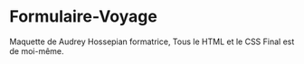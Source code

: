 # Formulaire-Voyage

Maquette de Audrey Hossepian formatrice, Tous le HTML et le CSS Final est de moi-même.